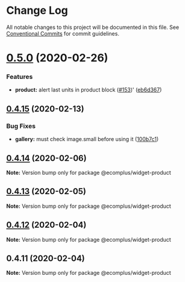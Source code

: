 # Change Log

All notable changes to this project will be documented in this file.
See [Conventional Commits](https://conventionalcommits.org) for commit guidelines.

# [0.5.0](https://github.com/ecomplus/storefront/compare/@ecomplus/widget-product@0.4.15...@ecomplus/widget-product@0.5.0) (2020-02-26)


### Features

* **product:** alert last units in product block ([#153](https://github.com/ecomplus/storefront/issues/153))' ([eb6d367](https://github.com/ecomplus/storefront/commit/eb6d3671a6a4f56acecfe79781f967a1e101a4a0))





## [0.4.15](https://github.com/ecomplus/widget-product/compare/@ecomplus/widget-product@0.4.14...@ecomplus/widget-product@0.4.15) (2020-02-13)


### Bug Fixes

* **gallery:** must check image.small before using it ([100b7c1](https://github.com/ecomplus/widget-product/commit/100b7c1abe83387bee0fcbd1ac27455e58b26ffd))





## [0.4.14](https://github.com/ecomclub/widget-product/compare/@ecomplus/widget-product@0.4.13...@ecomplus/widget-product@0.4.14) (2020-02-06)

**Note:** Version bump only for package @ecomplus/widget-product





## [0.4.13](https://github.com/ecomclub/widget-product/compare/@ecomplus/widget-product@0.4.12...@ecomplus/widget-product@0.4.13) (2020-02-05)

**Note:** Version bump only for package @ecomplus/widget-product





## [0.4.12](https://github.com/ecomclub/widget-product/compare/@ecomplus/widget-product@0.4.11...@ecomplus/widget-product@0.4.12) (2020-02-04)

**Note:** Version bump only for package @ecomplus/widget-product





## 0.4.11 (2020-02-04)

**Note:** Version bump only for package @ecomplus/widget-product
